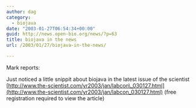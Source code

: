 ```yaml
---
author: dag
category:
  - biojava
date: "2003-01-27T06:54:34+00:00"
guid: http://news.open-bio.org/news/?p=63
title: biojava in the news
url: /2003/01/27/biojava-in-the-news/

---
```

Mark reports:

Just noticed a little snippit about biojava in the latest issue of the scientist [http://www.the-scientist.com/yr2003/jan/labcon\_030127.html](http://www.the-scientist.com/yr2003/jan/labcon_030127.html) (free registration required to view the article)
